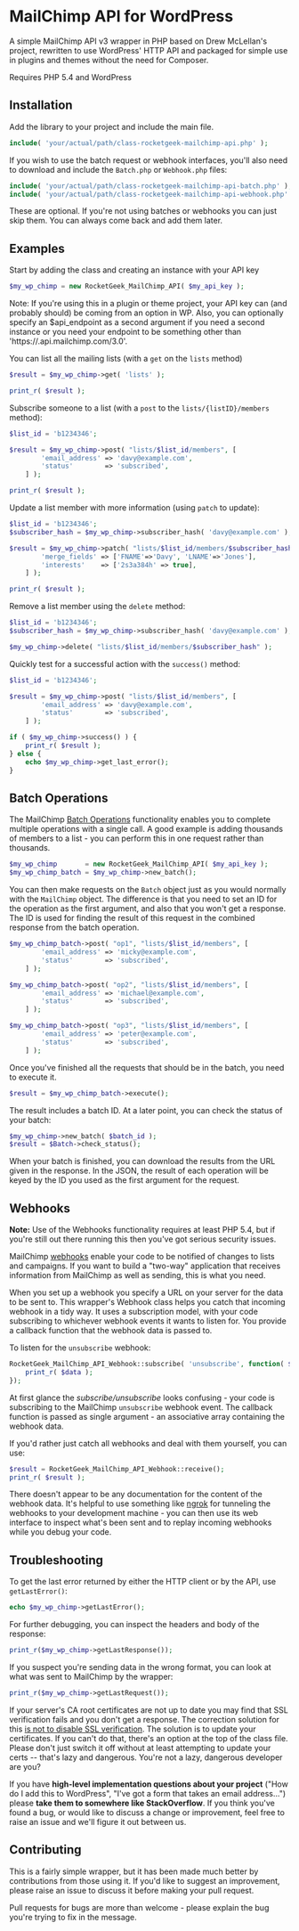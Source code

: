 MailChimp API for WordPress
===========================

A simple MailChimp API v3 wrapper in PHP based on Drew McLellan's project, rewritten to use WordPress' HTTP API and packaged for simple use in plugins and themes without the need for Composer.

Requires PHP 5.4 and WordPress

Installation
------------

Add the library to your project and include the main file.

```php
include( 'your/actual/path/class-rocketgeek-mailchimp-api.php' ); 
```

If you wish to use the batch request or webhook interfaces, you'll also need to download and include the `Batch.php` or `Webhook.php` files:

```php
include( 'your/actual/path/class-rocketgeek-mailchimp-api-batch.php' ); 
include( 'your/actual/path/class-rocketgeek-mailchimp-api-webhook.php' ); 
```

These are optional. If you're not using batches or webhooks you can just skip them. You can always come back and add them later.

Examples
--------

Start by adding the class and creating an instance with your API key

```php
$my_wp_chimp = new RocketGeek_MailChimp_API( $my_api_key );
```

Note: If you're using this in a plugin or theme project, your API key can (and probably should) be coming from an option in WP. Also, you can optionally specify an $api_endpoint as a second argument if you need a second instance or you need your endpoint to be something other than 'https://<dc>.api.mailchimp.com/3.0'.

You can list all the mailing lists (with a `get` on the `lists` method)

```php
$result = $my_wp_chimp->get( 'lists' );

print_r( $result );
```

Subscribe someone to a list (with a `post` to the `lists/{listID}/members` method):

```php
$list_id = 'b1234346';

$result = $my_wp_chimp->post( "lists/$list_id/members", [
		'email_address' => 'davy@example.com',
		'status'        => 'subscribed',
	] );

print_r( $result );
```

Update a list member with more information (using `patch` to update):

```php
$list_id = 'b1234346';
$subscriber_hash = $my_wp_chimp->subscriber_hash( 'davy@example.com' );

$result = $my_wp_chimp->patch( "lists/$list_id/members/$subscriber_hash", [
		'merge_fields' => ['FNAME'=>'Davy', 'LNAME'=>'Jones'],
		'interests'    => ['2s3a384h' => true],
	] );

print_r( $result );
```

Remove a list member using the `delete` method:

```php
$list_id = 'b1234346';
$subscriber_hash = $my_wp_chimp->subscriber_hash( 'davy@example.com' );

$my_wp_chimp->delete( "lists/$list_id/members/$subscriber_hash" );
```

Quickly test for a successful action with the `success()` method:

```php
$list_id = 'b1234346';

$result = $my_wp_chimp->post( "lists/$list_id/members", [
		'email_address' => 'davy@example.com',
		'status'        => 'subscribed',
	] );

if ( $my_wp_chimp->success() ) {
	print_r( $result );	
} else {
	echo $my_wp_chimp->get_last_error();
}
```

Batch Operations
----------------

The MailChimp [Batch Operations](http://developer.mailchimp.com/documentation/mailchimp/guides/how-to-use-batch-operations/) functionality enables you to complete multiple operations with a single call. A good example is adding thousands of members to a list - you can perform this in one request rather than thousands.

```php
$my_wp_chimp       = new RocketGeek_MailChimp_API( $my_api_key );
$my_wp_chimp_batch = $my_wp_chimp->new_batch();
```

You can then make requests on the `Batch` object just as you would normally with the `MailChimp` object. The difference is that you need to set an ID for the operation as the first argument, and also that you won't get a response. The ID is used for finding the result of this request in the combined response from the batch operation.

```php
$my_wp_chimp_batch->post( "op1", "lists/$list_id/members", [
		'email_address' => 'micky@example.com',
		'status'        => 'subscribed',
	] );

$my_wp_chimp_batch->post( "op2", "lists/$list_id/members", [
		'email_address' => 'michael@example.com',
		'status'        => 'subscribed',
	] );

$my_wp_chimp_batch->post( "op3", "lists/$list_id/members", [
		'email_address' => 'peter@example.com',
		'status'        => 'subscribed',
	] );
```

Once you've finished all the requests that should be in the batch, you need to execute it.

```php
$result = $my_wp_chimp_batch->execute();
```

The result includes a batch ID. At a later point, you can check the status of your batch:

```php
$my_wp_chimp->new_batch( $batch_id );
$result = $Batch->check_status();
```

When your batch is finished, you can download the results from the URL given in the response. In the JSON, the result of each operation will be keyed by the ID you used as the first argument for the request.

Webhooks
--------

**Note:** Use of the Webhooks functionality requires at least PHP 5.4, but if you're still out there running this then you've got serious security issues.

MailChimp [webhooks](http://kb.mailchimp.com/integrations/other-integrations/how-to-set-up-webhooks) enable your code to be notified of changes to lists and campaigns.  If you want to build a "two-way" application that receives information from MailChimp as well as sending, this is what you need.

When you set up a webhook you specify a URL on your server for the data to be sent to. This wrapper's Webhook class helps you catch that incoming webhook in a tidy way. It uses a subscription model, with your code subscribing to whichever webhook events it wants to listen for. You provide a callback function that the webhook data is passed to.

To listen for the `unsubscribe` webhook:

```php
RocketGeek_MailChimp_API_Webhook::subscribe( 'unsubscribe', function( $data ) {
	print_r( $data );
});
```

At first glance the _subscribe/unsubscribe_ looks confusing - your code is subscribing to the MailChimp `unsubscribe` webhook event. The callback function is passed as single argument - an associative array containing the webhook data.

If you'd rather just catch all webhooks and deal with them yourself, you can use:

```php
$result = RocketGeek_MailChimp_API_Webhook::receive();
print_r( $result );
```

There doesn't appear to be any documentation for the content of the webhook data. It's helpful to use something like [ngrok](https://ngrok.com) for tunneling the webhooks to your development machine - you can then use its web interface to inspect what's been sent and to replay incoming webhooks while you debug your code.

Troubleshooting
---------------

To get the last error returned by either the HTTP client or by the API, use `getLastError()`:

```php
echo $my_wp_chimp->getLastError();
```

For further debugging, you can inspect the headers and body of the response:

```php
print_r($my_wp_chimp->getLastResponse());
```

If you suspect you're sending data in the wrong format, you can look at what was sent to MailChimp by the wrapper:

```php
print_r($my_wp_chimp->getLastRequest());
```

If your server's CA root certificates are not up to date you may find that SSL verification fails and you don't get a response. The correction solution for this [is not to disable SSL verification](http://snippets.webaware.com.au/howto/stop-turning-off-curlopt_ssl_verifypeer-and-fix-your-php-config/). The solution is to update your certificates. If you can't do that, there's an option at the top of the class file. Please don't just switch it off without at least attempting to update your certs -- that's lazy and dangerous. You're not a lazy, dangerous developer are you?

If you have **high-level implementation questions about your project** ("How do I add this to WordPress", "I've got a form that takes an email address...") please **take them to somewhere like StackOverflow**. If you think you've found a bug, or would like to discuss a change or improvement, feel free to raise an issue and we'll figure it out between us.

Contributing
------------

This is a fairly simple wrapper, but it has been made much better by contributions from those using it. If you'd like to suggest an improvement, please raise an issue to discuss it before making your pull request.

Pull requests for bugs are more than welcome - please explain the bug you're trying to fix in the message.
